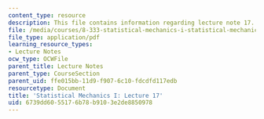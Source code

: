 ```yaml
---
content_type: resource
description: This file contains information regarding lecture note 17.
file: /media/courses/8-333-statistical-mechanics-i-statistical-mechanics-of-particles-fall-2013/6739dd6055176b78b9103e2de8850978_MIT8_333F13_Lec17.pdf
file_type: application/pdf
learning_resource_types:
- Lecture Notes
ocw_type: OCWFile
parent_title: Lecture Notes
parent_type: CourseSection
parent_uid: ffe015bb-11d9-f907-6c10-fdcdfd117edb
resourcetype: Document
title: 'Statistical Mechanics I: Lecture 17'
uid: 6739dd60-5517-6b78-b910-3e2de8850978
---
```

